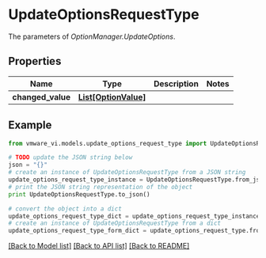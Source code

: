 # UpdateOptionsRequestType

The parameters of *OptionManager.UpdateOptions*. 

## Properties
Name | Type | Description | Notes
------------ | ------------- | ------------- | -------------
**changed_value** | [**List[OptionValue]**](OptionValue.md) |  | 

## Example

```python
from vmware_vi.models.update_options_request_type import UpdateOptionsRequestType

# TODO update the JSON string below
json = "{}"
# create an instance of UpdateOptionsRequestType from a JSON string
update_options_request_type_instance = UpdateOptionsRequestType.from_json(json)
# print the JSON string representation of the object
print UpdateOptionsRequestType.to_json()

# convert the object into a dict
update_options_request_type_dict = update_options_request_type_instance.to_dict()
# create an instance of UpdateOptionsRequestType from a dict
update_options_request_type_form_dict = update_options_request_type.from_dict(update_options_request_type_dict)
```
[[Back to Model list]](../README.md#documentation-for-models) [[Back to API list]](../README.md#documentation-for-api-endpoints) [[Back to README]](../README.md)


